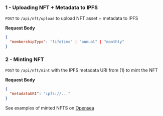 ### 1 - Uploading NFT + Metadata to IPFS

`POST` to `/api/nft/upload` to upload NFT asset + metadata to IPFS

**Request Body**

```json
{
  "membershipType": "lifetime" | "annual" | "monthly"
}
```

### 2 - Minting NFT

`POST` to `/api/nft/mint` with the IPFS metadata URI from (1) to mint the NFT

**Request Body**

```json
{
  "metadataURI": "ipfs://..."
}
```

See examples of minted NFTS on [Opensea](https://opensea.io/collection/memberships-v0)
